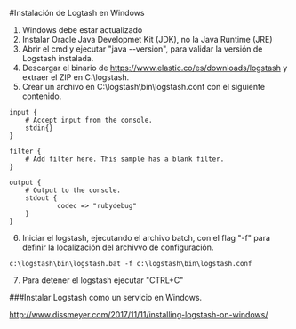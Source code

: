 #Instalación de Logtash en Windows

1. Windows debe estar actualizado
2. Instalar Oracle Java Developmet Kit (JDK), no la Java Runtime (JRE)
3. Abrir el cmd y ejecutar "java --version", para validar la versión de Logstash instalada.
4. Descargar el binario de https://www.elastic.co/es/downloads/logstash y extraer el ZIP en C:\logstash\.
5. Crear un archivo en C:\logstash\bin\logstash.conf con el siguiente contenido.

```
input {
    # Accept input from the console.
    stdin{}
}

filter {
    # Add filter here. This sample has a blank filter.
}

output {
    # Output to the console.
    stdout {
            codec => "rubydebug"
    }
}
```

6. Iniciar el logstash, ejecutando el archivo batch, con el flag "-f" para definir la localización del archivvo de configuración.

```
c:\logstash\bin\logstash.bat -f c:\logstash\bin\logstash.conf
```
7. Para detener el logstash ejecutar "CTRL+C"

###Instalar Logstash como un servicio en Windows.

http://www.dissmeyer.com/2017/11/11/installing-logstash-on-windows/
